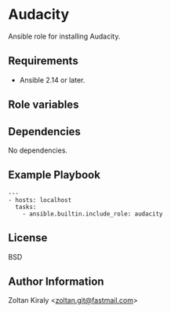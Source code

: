 Audacity
========

Ansible role for installing Audacity.

Requirements
------------

- Ansible 2.14 or later.

Role variables
--------------

Dependencies
------------

No dependencies.

Example Playbook
----------------

```
---
- hosts: localhost
  tasks:
    - ansible.builtin.include_role: audacity
```

License
-------

BSD

Author Information
------------------

Zoltan Kiraly &lt;zoltan.git@fastmail.com&gt;